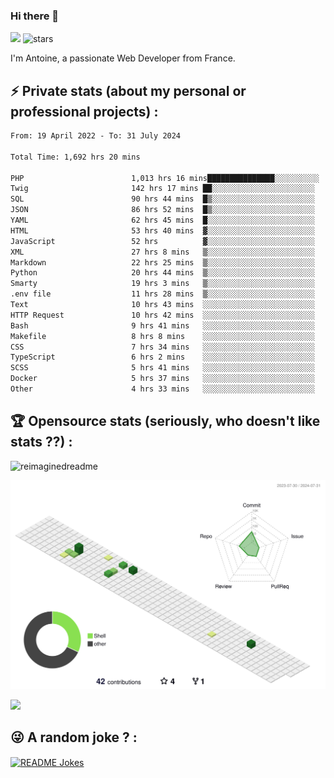 ### Hi there 👋

![](https://komarev.com/ghpvc/?username=niotna)
<img src="https://img.shields.io/github/stars/niotna?label=Stars" alt="stars">

I'm Antoine, a passionate Web Developer from France.

## :zap: Private stats (about my personal or professional projects) : 

<!--START_SECTION:waka-->

```txt
From: 19 April 2022 - To: 31 July 2024

Total Time: 1,692 hrs 20 mins

PHP                        1,013 hrs 16 mins███████████████░░░░░░░░░░   59.87 %
Twig                       142 hrs 17 mins ██░░░░░░░░░░░░░░░░░░░░░░░   08.41 %
SQL                        90 hrs 44 mins  █▒░░░░░░░░░░░░░░░░░░░░░░░   05.36 %
JSON                       86 hrs 52 mins  █▒░░░░░░░░░░░░░░░░░░░░░░░   05.13 %
YAML                       62 hrs 45 mins  █░░░░░░░░░░░░░░░░░░░░░░░░   03.71 %
HTML                       53 hrs 40 mins  ▓░░░░░░░░░░░░░░░░░░░░░░░░   03.17 %
JavaScript                 52 hrs          ▓░░░░░░░░░░░░░░░░░░░░░░░░   03.07 %
XML                        27 hrs 8 mins   ▒░░░░░░░░░░░░░░░░░░░░░░░░   01.60 %
Markdown                   22 hrs 25 mins  ▒░░░░░░░░░░░░░░░░░░░░░░░░   01.33 %
Python                     20 hrs 44 mins  ▒░░░░░░░░░░░░░░░░░░░░░░░░   01.23 %
Smarty                     19 hrs 3 mins   ▒░░░░░░░░░░░░░░░░░░░░░░░░   01.13 %
.env file                  11 hrs 28 mins  ▒░░░░░░░░░░░░░░░░░░░░░░░░   00.68 %
Text                       10 hrs 43 mins  ░░░░░░░░░░░░░░░░░░░░░░░░░   00.63 %
HTTP Request               10 hrs 42 mins  ░░░░░░░░░░░░░░░░░░░░░░░░░   00.63 %
Bash                       9 hrs 41 mins   ░░░░░░░░░░░░░░░░░░░░░░░░░   00.57 %
Makefile                   8 hrs 8 mins    ░░░░░░░░░░░░░░░░░░░░░░░░░   00.48 %
CSS                        7 hrs 34 mins   ░░░░░░░░░░░░░░░░░░░░░░░░░   00.45 %
TypeScript                 6 hrs 2 mins    ░░░░░░░░░░░░░░░░░░░░░░░░░   00.36 %
SCSS                       5 hrs 41 mins   ░░░░░░░░░░░░░░░░░░░░░░░░░   00.34 %
Docker                     5 hrs 37 mins   ░░░░░░░░░░░░░░░░░░░░░░░░░   00.33 %
Other                      4 hrs 33 mins   ░░░░░░░░░░░░░░░░░░░░░░░░░   00.27 %
```

<!--END_SECTION:waka-->

## :trophy: Opensource stats (seriously, who doesn't like stats ??) : 

<!---
[![Top Langs](https://github-readme-stats.vercel.app/api/top-langs/?username=niotna)](https://github.com/anuraghazra/github-readme-stats) 
-->
<img src="https://myreadme.vercel.app/api/embed/niotna?panels=userstatistics,toprepositories,toplanguages,commitgraph" alt="reimaginedreadme" />

![](./profile-3d-contrib/profile-green-animate.svg)

<img src="https://github-profile-trophy.vercel.app/?username=niotna&theme=juicyfresh&no-bg=true" />

## :stuck_out_tongue_winking_eye: A random joke ? : 

<a href="https://readme-jokes.vercel.app"><img align="center" src="https://readme-jokes.vercel.app/api" alt="README Jokes"></a>
